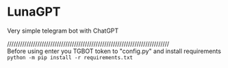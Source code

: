 # LunaGPT
Very simple telegram bot with ChatGPT  

///////////////////////////////////////////////////////////////////////////  
Before using enter you TGBOT token to "config.py" and install requirements  
```python -m pip install -r requirements.txt```
